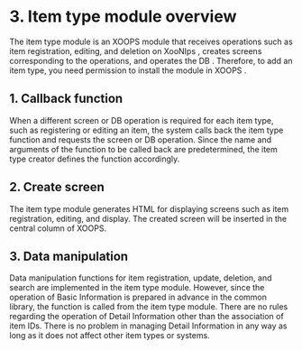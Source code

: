 # 3. Item type module overview

The item type module is an XOOPS module that receives operations such as item registration, editing, and deletion on XooNIps , creates screens corresponding to the operations, and operates the DB . Therefore, to add an item type, you need permission to install the module in XOOPS .

## 1. Callback function

When a different screen or DB operation is required for each item type, such as registering or editing an item, the system calls back the item type function and requests the screen or DB operation. Since the name and arguments of the function to be called back are predetermined, the item type creator defines the function accordingly.

## 2. Create screen

The item type module generates HTML for displaying screens such as item registration, editing, and display. The created screen will be inserted in the central column of XOOPS.

## 3. Data manipulation

Data manipulation functions for item registration, update, deletion, and search are implemented in the item type module. However, since the operation of Basic Information is prepared in advance in the common library, the function is called from the item type module. There are no rules regarding the operation of Detail Information other than the association of item IDs. There is no problem in managing Detail Information in any way as long as it does not affect other item types or systems.

